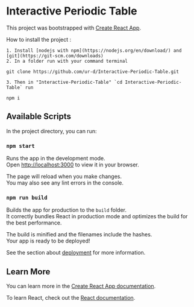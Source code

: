 # Interactive Periodic Table

This project was bootstrapped with [Create React App](https://github.com/facebook/create-react-app).

How to install the project :

    1. Install [nodejs with npm](https://nodejs.org/en/download/) and [git](https://git-scm.com/downloads)
    2. In a folder run with your command terminal
```
git clone https://github.com/ur-d/Interactive-Periodic-Table.git
```
    3. Then in "Interactive-Periodic-Table" `cd Interactive-Periodic-Table` run
```
npm i
```

## Available Scripts

In the project directory, you can run:

### `npm start`

Runs the app in the development mode.\
Open [http://localhost:3000](http://localhost:3000) to view it in your browser.

The page will reload when you make changes.\
You may also see any lint errors in the console.

### `npm run build`

Builds the app for production to the `build` folder.\
It correctly bundles React in production mode and optimizes the build for the best performance.

The build is minified and the filenames include the hashes.\
Your app is ready to be deployed!

See the section about [deployment](https://facebook.github.io/create-react-app/docs/deployment) for more information.

## Learn More

You can learn more in the [Create React App documentation](https://facebook.github.io/create-react-app/docs/getting-started).

To learn React, check out the [React documentation](https://reactjs.org/).